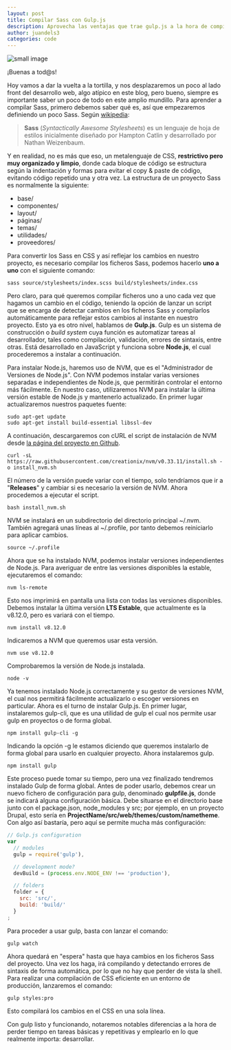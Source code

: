 ```yaml
---
layout: post
title: Compilar Sass con Gulp.js
description: Aprovecha las ventajas que trae gulp.js a la hora de compilar Sass en tu proyecto
author: juandels3
categories: code
---
```


![small image]({{site.baseurl}}/images/gulpjs.png)

¡Buenas a tod@s!

Hoy vamos a dar la vuelta a la tortilla, y nos desplazaremos un poco al lado front del desarrollo web, algo atípico en este blog, pero bueno, siempre es importante saber un poco de todo en este amplio mundillo. Para aprender a compilar Sass, primero debemos saber qué es, así que empezaremos definiendo un poco Sass.
Según [wikipedia](https://es.wikipedia.org/wiki/Sass_%28lenguaje_de_hojas_de_estilo%29):

> **Sass** (_Syntactically Awesome Stylesheets_) es un lenguaje de hoja de estilos inicialmente diseñado por Hampton Catlin y desarrollado por Nathan Weizenbaum.

Y en realidad, no es más que eso, un metalenguaje de CSS, **restrictivo pero muy organizado y limpio**, donde cada bloque de código se estructura según la indentación y formas para evitar el copy & paste de código, evitando código repetido una y otra vez. La estructura de un proyecto Sass es normalmente la siguiente:

-   base/
-   componentes/
-   layout/
-   páginas/
-   temas/
-   utilidades/
-   proveedores/

Para convertir los Sass en CSS y así reflejar los cambios en nuestro proyecto, es necesario compilar los ficheros Sass, podemos hacerlo **uno a uno** con el siguiente comando:

    sass source/stylesheets/index.scss build/stylesheets/index.css

Pero claro, para qué queremos compilar ficheros uno a uno cada vez que hagamos un cambio en el código, teniendo la opción de lanzar un script que se encarga de detectar cambios en los ficheros Sass y compilarlos automáticamente para reflejar estos cambios al instante en nuestro proyecto. Esto ya es otro nivel, hablamos de **Gulp.js**. Gulp es un sistema de construcción o *build system* cuya función es automatizar tareas al desarrollador, tales como compilación, validación, errores de sintaxis, entre otras. Está desarrollado en JavaScript y funciona sobre **Node.js**, el cual procederemos a instalar a continuación.

Para instalar Node.js, haremos uso de NVM, que es el "Administrador de Versiones de Node.js". Con NVM podemos instalar varias versiones separadas e independientes de Node.js, que permitirán controlar el entorno más fácilmente. En nuestro caso, utilizaremos NVM para instalar la última versión estable de Node.js y mantenerlo actualizado. En primer lugar actualizaremos nuestros paquetes fuente:

    sudo apt-get update
    sudo apt-get install build-essential libssl-dev 

A continuación, descargaremos con cURL el script de instalación de NVM desde [la página del proyecto en Github](https://github.com/creationix/nvm).

    curl -sL https://raw.githubusercontent.com/creationix/nvm/v0.33.11/install.sh -o install_nvm.sh

 El número de la versión puede variar con el tiempo, solo tendríamos que ir a "**Releases**" y cambiar si es necesario la versión de NVM. Ahora procedemos a ejecutar el script.

    bash install_nvm.sh

NVM se instalará en un subdirectorio del directorio principal ~/.nvm. También agregará unas líneas al ~/.profile, por tanto debemos reiniciarlo para aplicar cambios.

    source ~/.profile

Ahora que se ha instalado NVM, podemos instalar versiones independientes de Node.js. Para averiguar de entre las versiones disponibles la estable, ejecutaremos el comando:

    nvm ls-remote

Esto nos imprimirá en pantalla una lista con todas las versiones disponibles. Debemos instalar la última versión **LTS Estable**, que actualmente es la v8.12.0, pero es variará con el tiempo.

    nvm install v8.12.0

Indicaremos a NVM que queremos usar esta versión.

    nvm use v8.12.0

Comprobaremos la versión de Node.js instalada.

    node -v

Ya tenemos instalado Node.js correctamente y su gestor de versiones NVM, el cual nos permitirá fácilmente actualizarlo o escoger versiones en particular. Ahora es el turno de instalar Gulp.js. En primer lugar, instalaremos gulp-cli, que es una utilidad de gulp el cual nos permite usar gulp en proyectos o de forma global.

    npm install gulp-cli -g

Indicando la opción -g le estamos diciendo que queremos instalarlo de forma global para usarlo en cualquier proyecto. Ahora instalaremos gulp.

    npm install gulp

Este proceso puede tomar su tiempo, pero una vez finalizado tendremos instalado Gulp de forma global. Antes de poder usarlo, debemos crear un nuevo fichero de configuración para gulp, denominado **gulpfile.js**, donde se indicará alguna configuración básica. Debe situarse en el directorio base junto con el package.json, node_modules y src; por ejemplo, en un proyecto Drupal, esto sería en **ProjectName/src/web/themes/custom/nametheme**. Con algo así bastaría, pero aquí se permite mucha más configuración:

```javascript
// Gulp.js configuration
var
  // modules
  gulp = require('gulp'),

  // development mode?
  devBuild = (process.env.NODE_ENV !== 'production'),

  // folders
  folder = {
    src: 'src/',
    build: 'build/'
  }
;

```

Para proceder a usar gulp, basta con lanzar el comando:

    gulp watch

Ahora quedará en "espera" hasta que haya cambios en los ficheros Sass del proyecto. Una vez los haga, irá compilando y detectando errores de sintaxis de forma automática, por lo que no hay que perder de vista la shell. Para realizar una compilación de CSS eficiente en un entorno de producción, lanzaremos el comando:

    gulp styles:pro

Esto compilará los cambios en el CSS en una sola línea.

Con gulp listo y funcionando, notaremos notables diferencias a la hora de perder tiempo en tareas básicas y repetitivas y emplearlo en lo que realmente importa: desarrollar.


